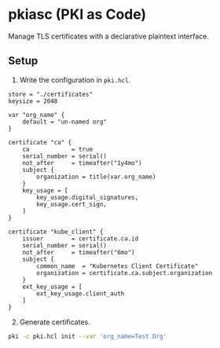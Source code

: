 # pkiasc (PKI as Code)
Manage TLS certificates with a declarative plaintext interface.

## Setup
1. Write the configuration in `pki.hcl`.

```hcl
store = "./certificates"
keysize = 2048

var "org_name" {
	default = "un-named org"
}

certificate "ca" {
	ca            = true
	serial_number = serial()
	not_after     = timeafter("1y4mo")
	subject {
		organization = title(var.org_name)
	}
	key_usage = [
		key_usage.digital_signatures,
		key_usage.cert_sign,
	]
}

certificate "kube_client" {
	issuer        = certificate.ca.id
	serial_number = serial()
	not_after     = timeafter("6mo")
	subject {
		common_name  = "Kubernetes Client Certificate"
		organization = certificate.ca.subject.organization
	}
	ext_key_usage = [
		ext_key_usage.client_auth
	]
}
```

2. Generate certificates.

```bash
pki -c pki.hcl init --var 'org_name=Test Org'
```
